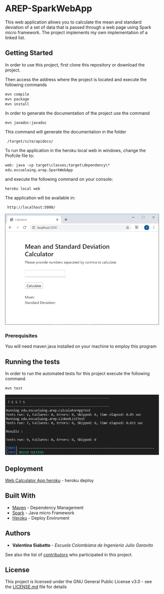 # AREP-SparkWebApp

This web application allows you to calculate the mean and standard deviation of a set of data that is passed through a web page using Spark micro framework. 
The project implements my own implementation of a linked list.

## Getting Started

 In order to use this project, first clone this repository or download the project.

Then access the address where the project is located and execute the following commands

```
mvn compile
mvn package
mvn install
```
In order to generate the documentation of the project use the command 

```
mvn javadoc:javadoc
```
This command will generate the documentation in the folder 
```
 /target/site/apidocs/
 ```

To run the application in the heroku local web in windows, change the Profcile file to:

```
web: java -cp target\classes;target\dependency\* edu.escuelaing.arep.SparkWebApp
```
and execute the following command on your console:

```
heroku local web
```
The application will be available in:

```
 http://localhost:5000/
```




![Drag Racing](src/main/resources/images/calculator.PNG)

### Prerequisites

You will need maven java installed on your machine to employ this program


## Running the tests

In order to run the automated tests for this project execute the following command.

```
mvn test
```
![test](src/main/resources/images/textmvn.PNG)

## Deployment

[Web Calculator App heroku](https://sparkwebcalculator.herokuapp.com/) - heroku deploy

## Built With

* [Maven](https://maven.apache.org/) - Dependency Management
* [Spark](http://sparkjava.com/) - Java micro Framework
* [Heroku](https://www.heroku.com/) - Deploy Enviroment


## Authors

* **Valentina Siabatto** - *Escuela Colombiana de Ingeniería Julio Garavito* 

See also the list of [contributors](https://github.com/Siabell/AREP-lab1-introduccion/graphs/contributors) who participated in this project.

## License

This project is licensed under the GNU General Public License v3.0 - see the [LICENSE.md](LICENSE.md) file for details


